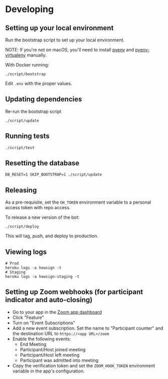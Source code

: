 # Developing

## Setting up your local environment

Run the bootstrap script to set up your local environment.

NOTE: If you're not on macOS, you'll need to install [pyenv](https://github.com/pyenv/pyenv) and [pyenv-virtualenv](https://github.com/pyenv/pyenv-virtualenv) manually.

With Docker running:

```
./script/bootstrap
```

Edit `.env` with the proper values.

## Updating dependencies

Re-run the bootstrap script

```
./script/update
```

## Running tests

```
./script/test
```

## Resetting the database

```
DB_RESET=1 SKIP_BOOTSTRAP=1 ./script/update
```

## Releasing

As a pre-requisite, set the `GH_TOKEN` environment variable to a personal access token with repo access.

To release a new version of the bot:

```
./script/deploy
```

This will tag, push, and deploy to production.

## Viewing logs

```
# Prod
heroku logs -a howsign -t
# Staging
heroku logs -a howsign-staging -t
```

## Setting up Zoom webhooks (for participant indicator and auto-closing)

- Go to your app in the [Zoom app dashboard](https://marketplace.zoom.us/user/build)
- Click "Feature"
- Turn on "Event Subscriptions"
- Add a new event subscription. Set the name to "Participant counter" and the destination URL to `https://<app URL>/zoom`
- Enable the following events:
  - End Meeting
  - Participant/Host joined meeting
  - Participant/Host left meeting
  - Participant was admitted into meeting
- Copy the verification token and set the `ZOOM_HOOK_TOKEN` environment variable in the app's configuration.
